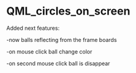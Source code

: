 # QML_circles_on_screen

Added next features:

-now balls reflecting from the frame boards

-on mouse click ball change color

-on second mouse click ball is disappear
